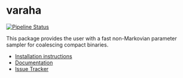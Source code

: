 # varaha

[![Pipeline Status](https://git.ligo.org/charlie.hoy/varaha/badges/master/pipeline.svg)](https://git.ligo.org/lscsoft/pesummary/commits/master)

This package provides the user with a fast non-Markovian parameter sampler for coalescing compact binaries.

 * [Installation instructions](https://docs.ligo.org/charlie.hoy/varaha/installation.html)
 * [Documentation](https://docs.ligo.org/charlie.hoy/varaha)
 * [Issue Tracker](https://git.ligo.org/charlie.hoy/varaha/issues)
